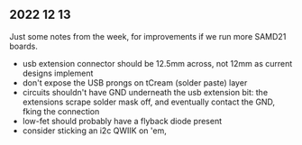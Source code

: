 ## 2022 12 13

Just some notes from the week, for improvements if we run more SAMD21 boards.

- usb extension connector should be 12.5mm across, not 12mm as current designs implement 
- don't expose the USB prongs on tCream (solder paste) layer 
- circuits shouldn't have GND underneath the usb extension bit: the extensions scrape solder mask off, and eventually contact the GND, fking the connection 
- low-fet should probably have a flyback diode present 
- consider sticking an i2c QWIIK on 'em, 